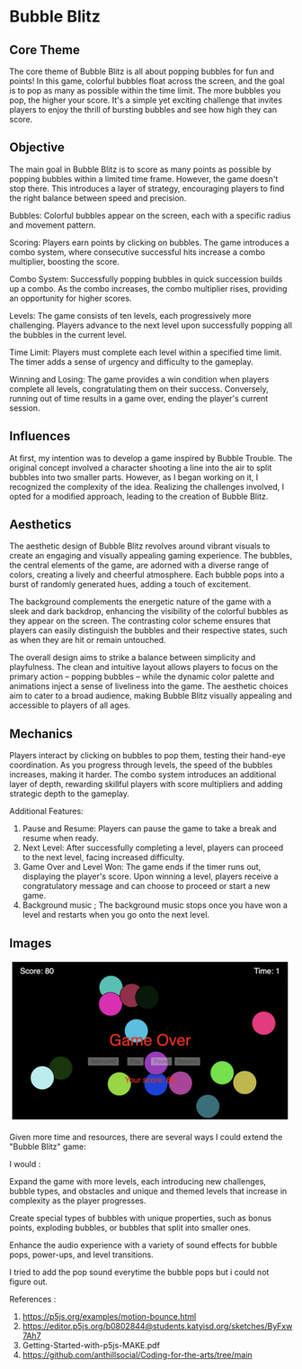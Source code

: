 # Bubble Blitz

## Core Theme

The core theme of Bubble Blitz is all about popping bubbles for fun and points! In this game, colorful bubbles float across the screen, and the goal is to pop as many as possible within the time limit. The more bubbles you pop, the higher your score. It's a simple yet exciting challenge that invites players to enjoy the thrill of bursting bubbles and see how high they can score.

## Objective

The main goal in Bubble Blitz is to score as many points as possible by popping bubbles within a limited time frame. However, the game doesn't stop there. This introduces a layer of strategy, encouraging players to find the right balance between speed and precision.

Bubbles: Colorful bubbles appear on the screen, each with a specific radius and movement pattern.

Scoring: Players earn points by clicking on bubbles. The game introduces a combo system, where consecutive successful hits increase a combo multiplier, boosting the score.

Combo System: Successfully popping bubbles in quick succession builds up a combo. As the combo increases, the combo multiplier rises, providing an opportunity for higher scores.

Levels: The game consists of ten levels, each progressively more challenging. Players advance to the next level upon successfully popping all the bubbles in the current level.

Time Limit: Players must complete each level within a specified time limit. The timer adds a sense of urgency and difficulty to the gameplay.

Winning and Losing: The game provides a win condition when players complete all levels, congratulating them on their success. Conversely, running out of time results in a game over, ending the player's current session.

## Influences

At first, my intention was to develop a game inspired by Bubble Trouble. The original concept involved a character shooting a line into the air to split bubbles into two smaller parts. However, as I began working on it, I recognized the complexity of the idea. Realizing the challenges involved, I opted for a modified approach, leading to the creation of Bubble Blitz.


## Aesthetics

The aesthetic design of Bubble Blitz revolves around vibrant visuals to create an engaging and visually appealing gaming experience. The bubbles, the central elements of the game, are adorned with a diverse range of colors, creating a lively and cheerful atmosphere. Each bubble pops into a burst of randomly generated hues, adding a touch of excitement.

The background complements the energetic nature of the game with a sleek and dark backdrop, enhancing the visibility of the colorful bubbles as they appear on the screen. The contrasting color scheme ensures that players can easily distinguish the bubbles and their respective states, such as when they are hit or remain untouched.

The overall design aims to strike a balance between simplicity and playfulness. The clean and intuitive layout allows players to focus on the primary action – popping bubbles – while the dynamic color palette and animations inject a sense of liveliness into the game. The aesthetic choices aim to cater to a broad audience, making Bubble Blitz visually appealing and accessible to players of all ages.

## Mechanics

 Players interact by clicking on bubbles to pop them, testing their hand-eye coordination. As you progress through levels, the speed of the bubbles increases, making it harder. The combo system introduces an additional layer of depth, rewarding skillful players with score multipliers and adding strategic depth to the gameplay.

Additional Features:
1. Pause and Resume:
Players can pause the game to take a break and resume when ready.
2. Next Level:
After successfully completing a level, players can proceed to the next level, facing increased difficulty.
3. Game Over and Level Won:
The game ends if the timer runs out, displaying the player's score.
Upon winning a level, players receive a congratulatory message and can choose to proceed or start a new game.
4. Background music ; 
The background music stops once you have won a level and restarts when you go onto the next level. 

## Images

![Bubble Blitz](Screenshot-1.png)


Given more time and resources, there are several ways I could extend the "Bubble Blitz" game:

I would :

Expand the game with more levels, each introducing new challenges, bubble types, and obstacles and  unique and themed levels that increase in complexity as the player progresses.

Create special types of bubbles with unique properties, such as bonus points, exploding bubbles, or bubbles that split into smaller ones.

Enhance the audio experience with a variety of sound effects for bubble pops, power-ups, and level transitions.

I tried to add the pop sound everytime the bubble pops but i could not figure out.

References :
1. https://p5js.org/examples/motion-bounce.html
2. https://editor.p5js.org/b0802844@students.katyisd.org/sketches/ByFxw7Ah7
3. Getting-Started-with-p5js-MAKE.pdf
4. https://github.com/anthillsocial/Coding-for-the-arts/tree/main

